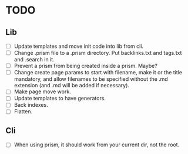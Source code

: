 # TODO

## Lib

- [ ] Update templates and move init code into lib from cli.
- [ ] Change .prism file to a .prism directory. Put backlinks.txt and tags.txt and .search in it.
- [ ] Prevent a prism from being created inside a prism. Maybe?
- [ ] Change create page params to start with filename, make it or the title
  mandatory, and allow filenames to be specified without the .md extension (and
  .md will be added if necessary).
- [ ] Make page move work.
- [ ] Update templates to have generators.
- [ ] Back indexes.
- [ ] Flatten.

## Cli

- [ ] When using prism, it should work from your current dir, not the root.

<!-- prism:metadata
---
title: TODO
path: TODO.md
generator_types:
---
-->
